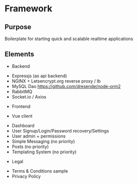 Framework
=========

Purpose
-------
Boilerplate for starting quick and scalable realtime applications

Elements
--------

* Backend
+ Expressjs (as api backend)
+ NGINX + Letsencrypt.org reverse proxy / lb
+ MySQL Dao https://github.com/dresende/node-orm2 
+ RabbitMQ
+ Socket.io / Axios

* Frontend
+ Vue client
- Dashboard
- User Signup/Login/Password recovery/Settings
- User admin + permissions
- Simple Messaging (no priority)
- Posts (no priority)
- Templating System (no priority)

* Legal
+ Terms & Conditions sample
+ Privacy Policy
